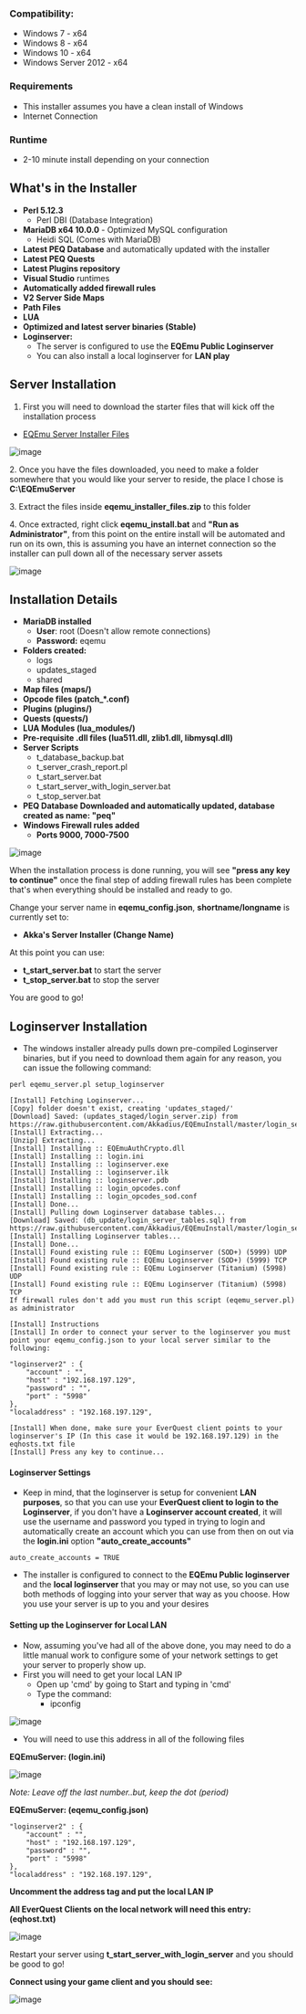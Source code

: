 ### Compatibility:

* Windows 7 - x64
* Windows 8 - x64
* Windows 10 - x64
* Windows Server 2012 - x64

### Requirements

*   This installer assumes you have a clean install of Windows
*   Internet Connection

### Runtime
*   2-10 minute install depending on your connection

## What's in the Installer

*   **Perl 5.12.3**
    *   Perl DBI (Database Integration)
*   **MariaDB x64 10.0.0** \- Optimized MySQL configuration
    *   Heidi SQL (Comes with MariaDB)
*   **Latest PEQ Database** and automatically updated with the installer
*   **Latest PEQ Quests**
*   **Latest Plugins repository**
*   **Visual Studio** runtimes
*   **Automatically added firewall rules**
*   **V2 Server Side Maps**
*   **Path Files**
*   **LUA**
*   **Optimized and latest server binaries (Stable)**
*   **Loginserver:**
    *   The server is configured to use the **EQEmu Public Loginserver**
    *   You can also install a local loginserver for **LAN play**

## Server Installation

 1. First you will need to download the starter files that will kick off the installation process

*   [EQEmu Server Installer Files](http://wiki.eqemulator.org/eqemu_installer_files.zip)

![image](https://user-images.githubusercontent.com/3319450/34912524-61f9eff6-f8a9-11e7-8028-2283d0347167.png)


2\. Once you have the files downloaded, you need to make a folder somewhere that you would like your server to reside, the place I chose is **C:\\EQEmuServer**

3\. Extract the files inside **eqemu\_installer\_files.zip** to this folder

4\. Once extracted, right click **eqemu_install.bat** and **"Run as Administrator"**, from this point on the entire install will be automated and run on its own, this is assuming you have an internet connection so the installer can pull down all of the necessary server assets

![image](https://user-images.githubusercontent.com/3319450/34912527-6e97d462-f8a9-11e7-981f-6a60ba0fbdea.png)


## Installation Details

*   **MariaDB installed**
    *   **User**: root (Doesn't allow remote connections)
    *   **Password:** eqemu
*   **Folders created:**
    *   logs
    *   updates_staged
    *   shared
*   **Map files (maps/)**
*   **Opcode files (patch_*.conf)**
*   **Plugins (plugins/)**
*   **Quests (quests/)**
*   **LUA Modules (lua_modules/)**
*   **Pre-requisite .dll files (lua511.dll, zlib1.dll, libmysql.dll)**
*   **Server Scripts**
    *   t\_database\_backup.bat
    *   t\_server\_crash_report.pl
    *   t\_start\_server.bat
    *   t\_start\_server\_with\_login_server.bat
    *   t\_stop\_server.bat
*   **PEQ Database Downloaded and automatically updated, database created as name: "peq"**
*   **Windows Firewall rules added**
    *   **Ports 9000, 7000-7500**

![image](https://user-images.githubusercontent.com/3319450/34912555-f02fc548-f8a9-11e7-928a-172977e140d3.png)


When the installation process is done running, you will see **"press any key to continue"** once the final step of adding firewall rules has been complete that's when everything should be installed and ready to go.

Change your server name in **eqemu_config.json**, **shortname/longname** is currently set to:

*   **Akka's Server Installer (Change Name)**

At this point you can use:

*   **t\_start\_server.bat** to start the server
*   **t\_stop\_server.bat** to stop the server

You are good to go!

## Loginserver Installation

* The windows installer already pulls down pre-compiled Loginserver binaries, but if you need to download them again for any reason, you can issue the following command:
```
perl eqemu_server.pl setup_loginserver

[Install] Fetching Loginserver...
[Copy] folder doesn't exist, creating 'updates_staged/'
[Download] Saved: (updates_staged/login_server.zip) from https://raw.githubusercontent.com/Akkadius/EQEmuInstall/master/login_server.zip
[Install] Extracting...
[Unzip] Extracting...
[Install] Installing :: EQEmuAuthCrypto.dll
[Install] Installing :: login.ini
[Install] Installing :: loginserver.exe
[Install] Installing :: loginserver.ilk
[Install] Installing :: loginserver.pdb
[Install] Installing :: login_opcodes.conf
[Install] Installing :: login_opcodes_sod.conf
[Install] Done...
[Install] Pulling down Loginserver database tables...
[Download] Saved: (db_update/login_server_tables.sql) from https://raw.githubusercontent.com/Akkadius/EQEmuInstall/master/login_server_tables.sql
[Install] Installing Loginserver tables...
[Install] Done...
[Install] Found existing rule :: EQEmu Loginserver (SOD+) (5999) UDP
[Install] Found existing rule :: EQEmu Loginserver (SOD+) (5999) TCP
[Install] Found existing rule :: EQEmu Loginserver (Titanium) (5998) UDP
[Install] Found existing rule :: EQEmu Loginserver (Titanium) (5998) TCP
If firewall rules don't add you must run this script (eqemu_server.pl) as administrator

[Install] Instructions
[Install] In order to connect your server to the loginserver you must point your eqemu_config.json to your local server similar to the following:

"loginserver2" : {
	"account" : "",
	"host" : "192.168.197.129",
	"password" : "",
	"port" : "5998"
},
"localaddress" : "192.168.197.129",

[Install] When done, make sure your EverQuest client points to your loginserver's IP (In this case it would be 192.168.197.129) in the eqhosts.txt file
[Install] Press any key to continue...
```

#### Loginserver Settings

*   Keep in mind, that the loginserver is setup for convenient **LAN purposes**, so that you can use your **EverQuest client to login to the Loginserver**, if you don't have a **Loginserver account created**, it will use the username and password you typed in trying to login and automatically create an account which you can use from then on out via the **login.ini** option **"auto\_create\_accounts"**

`auto_create_accounts = TRUE`

*   The installer is configured to connect to the **EQEmu Public loginserver** and the **local loginserver** that you may or may not use, so you can use both methods of logging into your server that way as you choose. How you use your server is up to you and your desires

#### Setting up the Loginserver for Local LAN

*   Now, assuming you've had all of the above done, you may need to do a little manual work to configure some of your network settings to get your server to properly show up.
*   First you will need to get your local LAN IP
    *   Open up 'cmd' by going to Start and typing in 'cmd'
    *   Type the command:
        *   ipconfig

![image](https://user-images.githubusercontent.com/3319450/34912564-330bc466-f8aa-11e7-9f97-c73049af2268.png)

*   You will need to use this address in all of the following files

**EQEmuServer: (login.ini)**

![image](https://user-images.githubusercontent.com/3311166/62815137-fad33900-bae3-11e9-9e4e-63ecaf6ef6d8.png)

_Note: Leave off the last number..but, keep the dot (period)_

**EQEmuServer: (eqemu_config.json)**
```               
"loginserver2" : {
	"account" : "",
	"host" : "192.168.197.129",
	"password" : "",
	"port" : "5998"
},
"localaddress" : "192.168.197.129",
```
**Uncomment the address tag and put the local LAN IP**

**All EverQuest Clients on the local network will need this entry: (eqhost.txt)**

![image](https://user-images.githubusercontent.com/3319450/34912578-95aa7a86-f8aa-11e7-9354-7288b512d8d4.png)

Restart your server using **t\_start\_server\_with\_login_server** and you should be good to go!

**Connect using your game client and you should see:**

![image](https://user-images.githubusercontent.com/3319450/34912582-a025e892-f8aa-11e7-8676-2cdd98f6592c.png)
